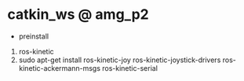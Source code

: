 # catkin_ws @ amg_p2

- preinstall
1. ros-kinetic
2. sudo apt-get install ros-kinetic-joy ros-kinetic-joystick-drivers ros-kinetic-ackermann-msgs ros-kinetic-serial

